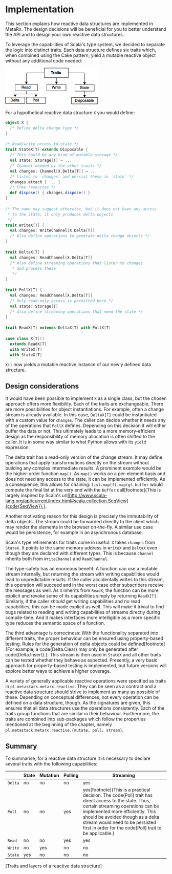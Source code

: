 # Implementation
This section explains how reactive data structures are implemented in MetaRx. The design decisions will be beneficial for you to better understand the API and to design your own reactive data structures.

To leverage the capabilities of Scala's type system, we decided to separate the logic into distinct traits. Each data structure defines six traits which, when combined using the Cake pattern, yield a mutable reactive object without any additional code needed:

![Traits](images/traits.png)

For a hypothetical reactive data structure ``X`` you would define:

```scala
object X {
  /* Define delta change type */
}

/* Read/write access to state */
trait StateX[T] extends Disposable {
  /* This could be any kind of mutable storage */
  val state: Storage[T] = ...
  /* Channel needed by the other traits */
  val changes: Channel[X.Delta[T]] = ...
  /* Listen to `changes` and persist these in `state` */
  changes.attach { ... }
  /* Free resources */
  def dispose() { changes.dispose() }
}

/* The name may suggest otherwise, but it does not have any access
 * to the state; it only produces delta objects
 */
trait WriteX[T] {
  val changes: WriteChannel[X.Delta[T]]
  /* Also define operations to generate delta change objects */
}

trait DeltaX[T] {
  val changes: ReadChannel[X.Delta[T]]
  /* Also define streaming operations that listen to changes
   * and process these
   */
}

trait PollX[T] {
  val changes: ReadChannel[X.Delta[T]]
  /* Only read-only access is permitted here */
  val state: Storage[T]
  /* Also define streaming operations that need the state */
}

trait ReadX[T] extends DeltaX[T] with PollX[T]

case class X[T]()
  extends ReadX[T]
  with WriteX[T]
  with StateX[T]
```

`X()` now yields a mutable reactive instance of our newly defined data structure.

## Design considerations
It would have been possible to implement ``X`` as a single class, but the chosen approach offers more flexibility. Each of the traits are exchangeable. There are more possibilities for object instantiations. For example, often a change stream is already available. In this case, ``DeltaX[T]`` could be instantiated with a custom value for ``changes``. The caller can decide whether it needs any of the operations that ``PollX`` defines. Depending on this decision it will either buffer the data or not. This ultimately leads to a more memory-efficient design as the responsibility of memory allocation is often shifted to the caller. It is in some way similar to what Python allows with its ``yield`` expression.

The delta trait has a read-only version of the change stream. It may define operations that apply transformations directly on the stream without building any complex intermediate results. A prominent example would be the higher-order function ``map()``. As ``map()`` works on a per-element basis and does not need any access to the state, it can be implemented efficiently. As a consequence, this allows for chaining: ``list.map(f).map(g).buffer`` would compute the final list at the very end with the ``buffer`` call[footnote]{This is largely inspired by Scala's url[http://www.scala-lang.org/api/current/index.html#scala.collection.SeqView]{code{SeqView}}.}.

Another motivating reason for this design is precisely the immutability of delta objects. The stream could be forwarded directly to the client which may render the elements in the browser on-the-fly. A similar use case would be persistence, for example in an asynchronous database.

Scala's type refinements for traits come in useful. ``X`` takes ``changes``
from ``StateX``. It points to the same memory address in ``WriteX`` and ``DeltaX`` even though they are declared with different types. This is because ``Channel`` inherits both from ``WriteChannel`` and ``ReadChannel``.

The type-safety has an enormous benefit: A function can use a mutable stream internally, but returning the stream with writing capabilities would lead to unpredictable results. If the caller accidentally writes to this stream, this operation will succeed and in the worst case other subscribers receive the messages as well. As ``X`` inherits from ``ReadX``, the function can be more explicit and revoke some of its capabilities simply by returning ``ReadX[T]``. Similarly, if the caller *should* get writing capabilities and no read capabilities, this can be made explicit as well. This will make it trivial to find bugs related to reading and writing capabilities of streams directly during compile-time. And it makes interfaces more intelligible as a more specific type reduces the semantic space of a function.

The third advantage is correctness: With the functionality separated into different traits, the proper behaviour can be ensured using property-based testing. Rules for the generation of delta objects could be defined[footnote]{For example, a code{Delta.Clear} may only be generated after code{Delta.Insert}.}. This stream is then used in ``StateX`` and all other traits can be tested whether they behave as expected. Presently, a very basic approach for property-based testing is implemented, but future versions will explore better ways to achieve a higher coverage.

A variety of generally applicable reactive operations were specified as traits in ``pl.metastack.metarx.reactive``. They can be seen as a contract and a reactive data structure should strive to implement as many as possible of these. Depending on conceptual differences, not every operation can be defined on a data structure, though. As the signatures are given, this ensures that all data structures use the operations consistently. Each of the traits group functions that are similar in their behaviour. Furthermore, the traits are combined into sub-packages which follow the properties mentioned at the beginning of the chapter, namely ``pl.metastack.metarx.reactive.{mutate, poll, stream}``.

## Summary
To summarise, for a reactive data structure it is necessary to declare several traits with the following capabilities:

|           | **State** | **Mutation** | **Polling** | **Streaming** |
|-----------|-----------|--------------|-------------|---------------|
| ``Delta`` | no        | no           | no          | yes           |
| ``Poll``  | no        | no           | yes         | yes[footnote]{This is a practical decision. The code{Poll} trait has direct access to the state. Thus, certain streaming operations can be implemented more efficiently. This should be avoided though as a delta stream would need to be persisted first in order for the code{Poll} trait to be applicable.}  |
| ``Read``  | no        | no           | yes         | yes           |
| ``Write`` | no        | yes          | no          | no            |
| ``State`` | yes       | no           | no          | no            |
[Traits and layers of a reactive data structure]
